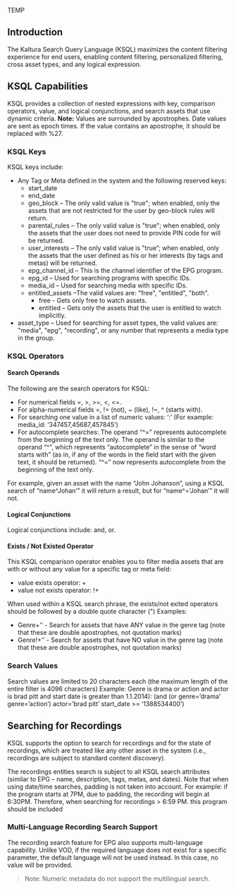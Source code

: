 TEMP

## Introduction

The Kaltura Search Query Language (KSQL) maximizes the content filtering experience for end users, enabling content filtering, personalized filtering, cross asset types, and any logical expression.

## KSQL Capabilities  

KSQL provides a collection of nested expressions with key, comparison operators, value, and logical conjunctions, and search assets that use dynamic criteria.
**Note:** Values are surrounded by apostrophes. Date values are sent as epoch times.
If the value contains an apostrophe, it should be replaced with %27.

### KSQL Keys  

KSQL keys include:

* Any Tag or Meta defined in the system and the following reserved keys: 
  * start_date
  * end_date
  * geo_block – The only valid value is "true"; when enabled, only the assets that are not restricted for the user by geo-block rules will return. 
  * parental_rules – The only valid value is "true"; when enabled, only the assets that the user does not need to provide PIN code for will be returned. 
  * user_interests – The only valid value is "true”; when enabled, only the assets that the user defined as his or her interests (by tags and metas) will be returned.
  * epg_channel_id – This is the channel identifier of the EPG program.
  * epg_id – Used for searching programs with specific IDs. 
  * media_id – Used for searching media with specific IDs.
  * entitled_assets –The valid values are: "free", "entitled", "both". 
    * free - Gets only free to watch assets. 
    * entitled – Gets only the assets that the user is entitled to watch implicitly. 
 * asset_type – Used for searching for asset types, the valid values are: "media", "epg", "recording", or any number that represents a media type in the group.

### KSQL Operators  

#### Search Operands  

The following are the search operators for KSQL:
* For numerical fields =, >, >=, <, <=. 
* For alpha-numerical fields =, != (not), ~ (like), !~, ^ (starts with). 
* For searching one value in a list of numeric values: ‘:’  (For example: media_id: ‘347457,45687,457845’)
* For autocomplete searches: The operand “^=” represents autocomplete from the beginning of the text only. The operand is similar to the operand “^”, which represents “autocomplete” in the sense of “word starts with” (as in, if any of the words in the field start with the given text, it should be returned). “^=” now represents autocomplete from the beginning of the text only. 

For example, given an asset with the name “John Johanson”, using a KSQL search of “name^Johan’” it will return a result, but for “name^=’Johan’” it will not.

#### Logical Conjunctions  

Logical conjunctions include: and, or. 

#### Exists / Not Existed Operator  

This KSQL comparison operator enables you to filter media assets that are with or without any value for a specific tag or meta field:
* value exists operator:    +  
* value not exists operator: !+ 

When used within a KSQL search phrase, the exists/not exited operators should be followed by a double quote character (")
Examples: 
* Genre+’’ - Search for assets that have ANY value in the genre tag (note that these are double apostrophes, not quotation marks)
* Genre!+’’ - Search for assets that have NO value in the genre tag (note that these are double apostrophes, not quotation marks)

### Search Values  

Search values are limited to 20 characters each (the maximum length of the entire filter is 4096 characters)
Example: Genre is drama or action and actor is brad pitt and start date is greater than 1.1.2014): (and (or genre=’drama’ genre=’action’) actor=’brad pitt’ start_date >= ‘1388534400’)

## Searching for Recordings  

KSQL supports the option to search for recordings and for the state of recordings, which are treated like any other asset in the system (i.e., recordings are subject to standard content discovery).

The recordings entities search is subject to all KSQL search attributes (similar to EPG – name, description, tags, metas, and dates).
Note that when using date/time searches, padding is not taken into account. For example: if the program starts at 7PM, due to padding, the recording will begin at 6:30PM. Therefore, when searching for recordings > 6:59 PM. this program should be included

### Multi-Language Recording Search Support  

The recording search feature for EPG also supports multi-language capability. Unlike VOD, if the required language does not exist for a specific parameter, the default language will not be used instead. In this case, no value will be provided.

>Note: Numeric metadata do not support the multilingual search.
